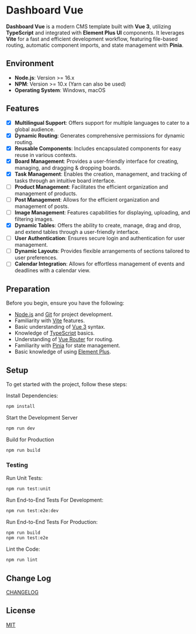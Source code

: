 # Dashboard Vue

**Dashboard Vue** is a modern CMS template built with **Vue 3**, utilizing **TypeScript** and integrated with **Element Plus UI** components. It leverages **Vite** for a fast and efficient development workflow, featuring file-based routing, automatic component imports, and state management with **Pinia**.

## Environment

- **Node.js**: Version >= 16.x
- **NPM**: Version >= 10.x (Yarn can also be used)
- **Operating System**: Windows, macOS

## Features
- [x] **Multilingual Support**: Offers support for multiple languages to cater to a global audience.
- [x] **Dynamic Routing**: Generates comprehensive permissions for dynamic routing.
- [x] **Reusable Components**: Includes encapsulated components for easy reuse in various contexts.
- [x] **Board Management**: Provides a user-friendly interface for creating, managing, and dragging & dropping boards.
- [x] **Task Management**: Enables the creation, management, and tracking of tasks through an intuitive board interface.
- [ ] **Product Management**: Facilitates the efficient organization and management of products.
- [ ] **Post Management**: Allows for the efficient organization and management of posts.
- [ ] **Image Management**: Features capabilities for displaying, uploading, and filtering images.
- [x] **Dynamic Tables**: Offers the ability to create, manage, drag and drop, and extend tables through a user-friendly interface.
- [ ] **User Authentication**: Ensures secure login and authentication for user management.
- [ ] **Dynamic Layouts**: Provides flexible arrangements of sections tailored to user preferences.
- [ ] **Calendar Integration**: Allows for effortless management of events and deadlines with a calendar view.

## Preparation

Before you begin, ensure you have the following:

- [Node.js](http://nodejs.org/) and [Git](https://git-scm.com/) for project development.
- Familiarity with [Vite](https://vitejs.dev/) features.
- Basic understanding of [Vue 3](https://v3.vuejs.org/) syntax.
- Knowledge of [TypeScript](https://www.typescriptlang.org/) basics.
- Understanding of [Vue Router](https://router.vuejs.org/) for routing.
- Familiarity with [Pinia](https://pinia.vuejs.org/) for state management.
- Basic knowledge of using [Element Plus](https://element-plus.org/).

## Setup

To get started with the project, follow these steps:

Install Dependencies:

```sh
npm install
```

Start the Development Server

```sh
npm run dev
```

Build for Production

```sh
npm run build
```

### Testing

Run Unit Tests:

```sh
npm run test:unit
```

Run End-to-End Tests For Development:

```sh
npm run test:e2e:dev
```

Run End-to-End Tests For Production:

```sh
npm run build
npm run test:e2e
```

Lint the Code:

```sh
npm run lint
```

## Change Log

[CHANGELOG](./CHANGELOG.md)

## License

[MIT](./LICENSE)

